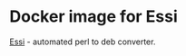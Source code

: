 # Docker image for Essi

[Essi](https://github.com/kak-tus/Essi) - automated perl to deb converter.
